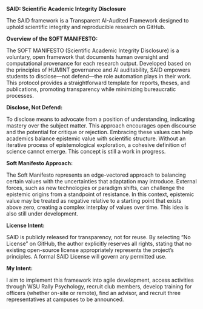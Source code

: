 **SAID: Scientific Academic Integrity Disclosure**

The SAID framework is a Transparent AI-Audited Framework designed to uphold scientific integrity and reproducible research on GitHub. 

**Overview of the SOFT MANIFESTO:** 

The SOFT MANIFESTO (Scientific Academic Integrity Disclosure) is a voluntary, open framework that documents human oversight and computational provenance for each research output. Developed based on the principles of HUMINT governance and AI auditability, SAID empowers students to disclose—not defend—the role automation plays in their work. This protocol provides a straightforward template for reports, theses, and publications, promoting transparency while minimizing bureaucratic processes.

**Disclose, Not Defend:**

To disclose means to advocate from a position of understanding, indicating mastery over the subject matter. This approach encourages open discourse and the potential for critique or rejection. Embracing these values can help academics balance epistemic value with scientific structure. Without an iterative process of epistemological exploration, a cohesive definition of science cannot emerge. This concept is still a work in progress.

**Soft Manifesto Approach:**

The Soft Manifesto represents an edge-vectored approach to balancing certain values with the uncertainties that adaptation may introduce. External forces, such as new technologies or paradigm shifts, can challenge the epistemic origins from a standpoint of resistance. In this context, epistemic value may be treated as negative relative to a starting point that exists above zero, creating a complex interplay of values over time. This idea is also still under development.

**License Intent:**

SAID is publicly released for transparency, not for reuse. By selecting “No License” on GitHub, the author explicitly reserves all rights, stating that no existing open-source license appropriately represents the project’s principles. A formal SAID License will govern any permitted use.

**My Intent:**

I aim to implement this framework into agile development, access activities through WSU Rally Psychology, recruit club members, develop training for officers (whether on-site or remote), find an advisor, and recruit three representatives at campuses to be announced.
